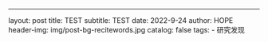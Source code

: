 ---
layout:     post
title:      TEST
subtitle:   TEST
date:       2022-9-24
author:     HOPE
header-img: img/post-bg-recitewords.jpg
catalog: false
tags:
    - 研究发现
